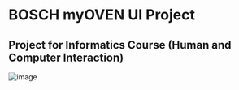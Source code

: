 # BOSCH myOVEN UI Project
## Project for Informatics Course (Human and Computer Interaction)


![image](https://github.com/gtsad/UIProject/blob/master/307792138_1117876859121741_7437176726730382773_n.jpg)
